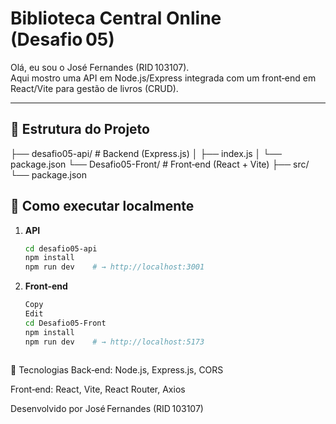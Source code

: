 # Biblioteca Central Online (Desafio 05)

Olá, eu sou o José Fernandes (RID 103107).  
Aqui mostro uma API em Node.js/Express integrada com um front‑end em React/Vite para gestão de livros (CRUD).

---

## 📂 Estrutura do Projeto


├── desafio05-api/ # Backend (Express.js)
│ ├── index.js
│ └── package.json
└── Desafio05-Front/ # Front‑end (React + Vite)
├── src/
└── package.json

## 🚀 Como executar localmente

1. **API**  
   ```bash
   cd desafio05-api
   npm install
   npm run dev    # → http://localhost:3001

2. **Front‑end**
    ```bash 
    Copy
    Edit
    cd Desafio05-Front
    npm install
    npm run dev    # → http://localhost:5173



🧰 Tecnologias
Back‑end: Node.js, Express.js, CORS

Front‑end: React, Vite, React Router, Axios

Desenvolvido por José Fernandes (RID 103107)